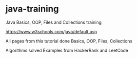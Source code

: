 # java-training
Java Basics, OOP, Files and Collections training

https://www.w3schools.com/java/default.asp

All pages from this tutorial done
Basics, OOP, Files, Collections

Algorithms solved
Examples from HackerRank and LeetCode
